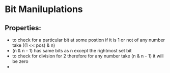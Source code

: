 # Bit Maniluplations

## Properties:
- to check for a particular bit at some postion if it is 1 or not of any number take ((1 << pos) & n)
- (n & n - 1) has same bits as n except the rightmost set bit
- to check for division for 2 therefore for any number take (n & n - 1) it will be zero
- 
